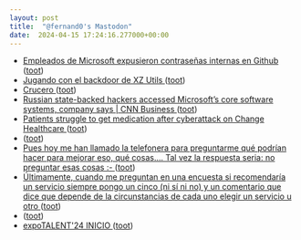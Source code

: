 ```yaml
---
layout: post
title:  "@fernand0's Mastodon"
date:  2024-04-15 17:24:16.277000+00:00
---
```

*  [Empleados de Microsoft expusieron contraseñas internas en Github ](https://unaaldia.hispasec.com/2024/04/empleados-de-microsoft-expusieron-contrasenas-internas-en-github.htm) ([toot](https://mastodon.social/@fernand0/112276396852860586))
*  [Jugando con el backdoor de XZ Utils ](https://www.hackplayers.com/2024/04/jugando-con-el-backdoor-de-xz-utils.htm) ([toot](https://mastodon.social/@fernand0/112276090749921396))
*  [Crucero ](https://www.flickr.com/photos/fernand0/53624853708) ([toot](https://mastodon.social/@fernand0/112276012950123446))
*  [Russian state-backed hackers accessed Microsoft’s core software systems, company says \| CNN Business  ](https://edition.cnn.com/2024/03/08/tech/microsoft-russia-hack/index.html) ([toot](https://mastodon.social/@fernand0/112275878870856658))
*  [Patients struggle to get medication after cyberattack on Change Healthcare ](https://www.nbcnews.com/health/health-care/cyberattack-change-healthcare-patients-struggle-get-medication-rcna14184) ([toot](https://mastodon.social/@fernand0/112275735409118561))
*  [ ](https://mastodon.social/@javierarmentia) ([toot](https://mastodon.social/@fernand0/112275545993071371))
*  [Pues hoy me han llamado la telefonera para preguntarme qué podrían hacer para mejorar eso, qué cosas.... Tal vez la respuesta seria: no preguntar esas cosas :- ](https://mastodon.social/@fernand0/112275357323293994) ([toot](https://mastodon.social/@fernand0/112275357323293994))
*  [Últimamente, cuando me preguntan en una encuesta si recomendaría un servicio siempre pongo un cinco (ni sí ni no) y un comentario que dice que depende de la circunstancias de cada uno elegir un servicio u otro ](https://mastodon.social/@fernand0/112275352640711260) ([toot](https://mastodon.social/@fernand0/112275352640711260))
*  [ ](https://gabi.is/@gabi) ([toot](https://mastodon.social/@fernand0/112275346460735511))
*  [expoTALENT'24 INICIO ](https://universa.unizar.es/foro-empleo/expotalent24-inici) ([toot](https://mastodon.social/@fernand0/112274972365080668))
